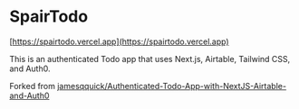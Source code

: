 # SpairTodo

[https://spairtodo.vercel.app](https://spairtodo.vercel.app)

This is an authenticated Todo app that uses Next.js, Airtable, Tailwind CSS, and Auth0.

Forked from [jamesqquick/Authenticated-Todo-App-with-NextJS-Airtable-and-Auth0](https://github.com/jamesqquick/Authenticated-Todo-App-with-NextJS-Airtable-and-Auth0)

